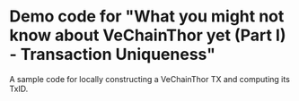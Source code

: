 # Demo code for "What you might not know about VeChainThor yet (Part I) - Transaction Uniqueness"
A sample code for locally constructing a VeChainThor TX and computing its TxID.
